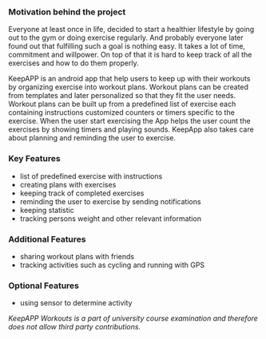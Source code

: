 ### Motivation behind the project
Everyone at least once in life, decided to start a healthier lifestyle by going out to the gym or doing exercise regularly. And probably everyone later found out that fulfilling such a goal is nothing easy. It takes a lot of time, commitment and willpower. On top of that it is hard to keep track of all the exercises and how to do them properly. 

KeepAPP is an android app that help users to keep up with their workouts by organizing exercise into workout plans. Workout plans can be created from templates and later personalized so that they fit the user needs. Workout plans can be built up from a predefined list of exercise each containing instructions customized counters or timers specific to the exercise. When the user start exercising the App helps the user count the exercises by showing timers and playing sounds. KeepApp also takes care about planning and reminding the user to exercise. 
### Key Features
* list of predefined exercise with instructions
* creating plans with exercises
* keeping track of completed exercises
* reminding the user to exercise by sending notifications
* keeping statistic
* tracking persons weight and other relevant information
### Additional Features
* sharing workout plans with friends
* tracking activities such as cycling and running with GPS
### Optional Features
* using sensor to determine activity

*KeepAPP Workouts is a part of university course examination and therefore does not allow third party contributions.*
